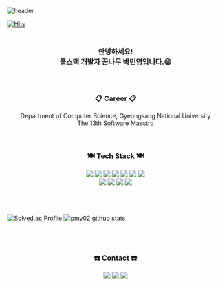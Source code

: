 ![header](https://capsule-render.vercel.app/api?type=waving&color=gradient&customColorList=30&height=300&section=header&text=Welcome&&fontAlignY=37&fontSize=90&&desc=Minyoung's%20Github%20Profile&descAlignY=55&animation=twinkling)

[![Hits](https://hits.seeyoufarm.com/api/count/incr/badge.svg?url=https%3A%2F%2Fgithub.com%2Fpmy02&count_bg=%2372F2F3&title_bg=%234B7CFF&icon=github.svg&icon_color=%23E7E7E7&title=VISIT&edge_flat=false)](https://github.com/pmy02)

<h3 align="center"><br>안녕하세요!<br>풀스택 개발자 꿈나무 박민영입니다.😄<br><br><br></h3>

<h3 align="center">📋 Career 📋</h3>
<p align="center" display="inline-block">
Department of Computer Science, Gyeongsang National University<br>
The 13th Software Maestro<br><br><br>
</p>


<h3 align="center">🍽️ Tech Stack 🍽️</h3>
<p align="center" display="inline-block">
  <img src="https://img.shields.io/badge/C-00599C?style=for-the-badge&logo=C&logoColor=white">
  <img src="https://img.shields.io/badge/C++-00599C?style=for-the-badge&logo=C%2B%2B&logoColor=white">
  <img src="https://img.shields.io/badge/Python-3776AB?style=for-the-badge&logo=Python&logoColor=white">
  <img src="https://img.shields.io/badge/HTML5-E34F26?style=for-the-badge&logo=HTML5&logoColor=white">
  <img src="https://img.shields.io/badge/CSS3-1572B6?style=for-the-badge&logo=CSS3&logoColor=white">
  <img src="https://img.shields.io/badge/MySQL-4479A1?style=for-the-badge&logo=MySQL&logoColor=white">
  <img src="https://img.shields.io/badge/Kotlin-7F52FF?style=for-the-badge&logo=Kotlin&logoColor=white">
  <br>
  <img src="https://img.shields.io/badge/Android-3DDC84?style=for-the-badge&logo=Android&logoColor=white">
  <img src="https://img.shields.io/badge/Amazon AWS-232F3E?style=for-the-badge&logo=Amazon AWS&logoColor=white">
  <img src="https://img.shields.io/badge/Git-F05032?style=for-the-badge&logo=Git&logoColor=white">
  <img src="https://img.shields.io/badge/Linux-FCC624?style=for-the-badge&logo=Linux&logoColor=white"><br><br><br><br>
</p>


[![Solved.ac Profile](http://mazassumnida.wtf/api/v2/generate_badge?boj=minyo0119)](https://solved.ac/minyo0119/)
![pmy02 github stats](https://github-readme-stats.vercel.app/api?username=pmy02&show_icons=true)<br><br><br><br>


<h3 align="center">☎️ Contact ☎️</h3>
<p align="center" display="inline-block">
  <a href="https://github.com/pmy02" target="_blank"><img src="https://img.shields.io/badge/GitHub-%2312100E.svg?&style=for-the-badge&logo=GitHub&logoColor=white"/></a> 
  <a href="https://www.linkedin.com/in/minyoung-park-672754237" target="_blank"><img src="https://img.shields.io/badge/linkedin-%230077B5.svg?&style=for-the-badge&logo=linkedin&logoColor=white"/></a> 
  <a href="mailto:minyo0119@naver.com"><img src="https://img.shields.io/badge/Gmail-d14836?style=for-the-badge&logo=Gmail&logoColor=white&link=minyo0119@naver.com"/></a>
</p>
